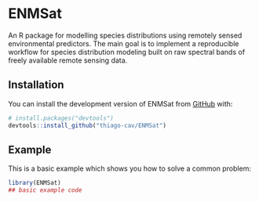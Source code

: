 
# ENMSat

<!-- badges: start -->
<!-- badges: end -->

An R package for modelling species distributions using remotely sensed environmental predictors. The main goal is to implement a reproducible workflow for species distribution modeling built on raw spectral bands of freely available remote sensing data.

## Installation

You can install the development version of ENMSat from [GitHub](https://github.com/) with:

``` r
# install.packages("devtools")
devtools::install_github("thiago-cav/ENMSat")
```

## Example

This is a basic example which shows you how to solve a common problem:

``` r
library(ENMSat)
## basic example code
```

